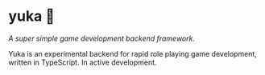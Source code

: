 # yuka 🌸

_A super simple game development backend framework._

Yuka is an experimental backend for rapid role playing game development, written in TypeScript. In active development.

